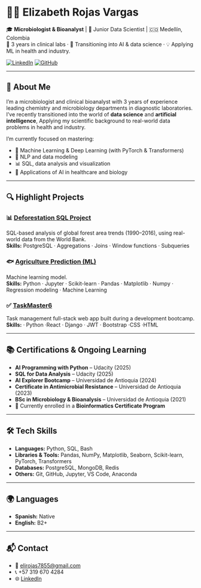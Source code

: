 # 👩‍🔬 Elizabeth Rojas Vargas

🎓 **Microbiologist & Bioanalyst** | 🧠 Junior Data Scientist | 🇨🇴 Medellín, Colombia  
🔬 3 years in clinical labs · 🌱 Transitioning into AI & data science · 💡 Applying ML in health and industry.

[![LinkedIn](https://img.shields.io/badge/LinkedIn-Elizabeth%20Rojas-blue?logo=linkedin)](https://www.linkedin.com/in/elizabethrojasvargas/)
[![GitHub](https://img.shields.io/badge/GitHub-LizzyRV-black?logo=github)](https://github.com/LizzyRV)

---

## 💼 About Me

I’m a microbiologist and clinical bioanalyst with 3 years of experience leading chemistry and microbiology departments in diagnostic laboratories. I’ve recently transitioned into the world of **data science** and **artificial intelligence**, Applying my scientific background to real-world data problems in health and industry.

I’m currently focused on mastering:
- 🔢 Machine Learning & Deep Learning (with PyTorch & Transformers)
- 🧠 NLP and data modeling
- 📊 SQL, data analysis and visualization
- 🔬 Applications of AI in healthcare and biology

---

## 🔍 Highlight Projects

### 📊 [Deforestation SQL Project](https://github.com/LizzyRV/deforestation_sql_project)
SQL-based analysis of global forest area trends (1990–2016), using real-world data from the World Bank.  
**Skills:** PostgreSQL · Aggregations · Joins · Window functions · Subqueries

### 🐟 [Agriculture Prediction (ML)](https://github.com/LizzyRV/agriculture-prediction-machinelearning)
Machine learning model.  
**Skills:** Python · Jupyter · Scikit-learn · Pandas · Matplotlib · Numpy · Regression modeling · Machine Learning 

### ✅ [TaskMaster6](https://github.com/LizzyRV/TaskMaster6)
Task management full-stack web app built during a development bootcamp.  
**Skills:** · Python ·React · Django · JWT · Bootstrap ·CSS ·HTML

---

## 📚 Certifications & Ongoing Learning

- **AI Programming with Python** – Udacity (2025)
- **SQL for Data Analysis** – Udacity (2025)
- **AI Explorer Bootcamp** – Universidad de Antioquia (2024)
- **Certificate in Antimicrobial Resistance** – Universidad de Antioquia (2023)
- **BSc in Microbiology & Bioanalysis** – Universidad de Antioquia (2021)
- 🧬 Currently enrolled in a **Bioinformatics Certificate Program**

---

## 🛠 Tech Skills

- **Languages:** Python, SQL, Bash
- **Libraries & Tools:** Pandas, NumPy, Matplotlib, Seaborn, Scikit-learn, PyTorch, Transformers
- **Databases:** PostgreSQL, MongoDB, Redis
- **Others:** Git, GitHub, Jupyter, VS Code, Anaconda

---

## 🌍 Languages

- **Spanish:** Native
- **English:** B2+

---

## 📬 Contact

- 📧 elirojas7855@gmail.com
- 📞 +57 319 670 4284
- 🌐 [LinkedIn](https://www.linkedin.com/in/elizabethrojasvargas/)
